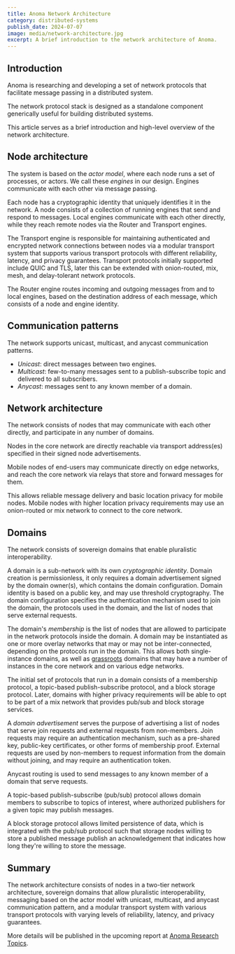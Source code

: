 ```yaml
---
title: Anoma Network Architecture
category: distributed-systems
publish_date: 2024-07-07
image: media/network-architecture.jpg
excerpt: A brief introduction to the network architecture of Anoma.
---
```


## Introduction

Anoma is researching and developing a set of network protocols
that facilitate message passing in a distributed system.

The network protocol stack is designed as a standalone component
generically useful for building distributed systems.

This article serves as a brief introduction and high-level overview of the network architecture.

## Node architecture

The system is based on the *actor model*,
where each node runs a set of processes, or actors.
We call these *engines* in our design.
Engines communicate with each other via message passing.

Each node has a cryptographic identity that uniquely identifies it in the network.
A node consists of a collection of running engines
that send and respond to messages.
Local engines communicate with each other directly,
while they reach remote nodes via the Router and Transport engines.

The Transport engine is responsible for maintaining authenticated and encrypted network connections between nodes
via a modular transport system that supports various transport protocols with different reliability, latency, and privacy guarantees.
Transport protocols initially supported include QUIC and TLS,
later this can be extended with onion-routed, mix, mesh, and delay-tolerant network protocols.

The Router engine routes incoming and outgoing messages from and to local engines,
based on the destination address of each message, which consists of a node and engine identity.

## Communication patterns

The network supports unicast, multicast, and anycast communication patterns.

- *Unicast*: direct messages between two engines.
- *Multicast*: few-to-many messages sent to a publish-subscribe topic and delivered to all subscribers.
- *Anycast*: messages sent to any known member of a domain.

## Network architecture

The network consists of nodes that may communicate with each other directly,
and participate in any number of domains.

Nodes in the core network are directly reachable via transport address(es)
specified in their signed node advertisements.

Mobile nodes of end-users may communicate directly on edge networks,
and reach the core network via relays
that store and forward messages for them.

This allows reliable message delivery and basic location privacy for mobile nodes.
Mobile nodes with higher location privacy requirements
may use an onion-routed or mix network to connect to the core network.

## Domains

The network consists of sovereign domains that enable pluralistic interoperability.

A domain is a sub-network with its own *cryptographic identity*.
Domain creation is permissionless, it only requires a domain advertisement signed by the domain owner(s),
which contains the domain configuration.
Domain identity is based on a public key, and may use threshold cryptography.
The domain configuration specifies the authentication mechanism used to join the domain,
the protocols used in the domain, and the list of nodes that serve external requests.

The domain's *membership* is the list of nodes
that are allowed to participate in the network protocols inside the domain.
A domain may be instantiated as one or more overlay networks that may or may not be inter-connected,
depending on the protocols run in the domain.
This allows both single-instance domains,
as well as [grassroots](https://arxiv.org/abs/2301.04391) domains
that may have a number of instances in the core network and on various edge networks.

The initial set of protocols that run in a domain consists of
a membership protocol, a topic-based publish-subscribe protocol,
and a block storage protocol.
Later, domains with higher privacy requirements
will be able to opt to be part of a mix network
that provides pub/sub and block storage services.

A *domain advertisement* serves the purpose of advertising
a list of nodes that serve join requests and external requests from non-members.
Join requests may require an authentication mechanism,
such as a pre-shared key, public-key certificates, or other forms of membership proof.
External requests are used by non-members
to request information from the domain without joining,
and may require an authentication token.

Anycast routing is used to send messages to any known member of a domain that serve requests.

A topic-based publish-subscribe (pub/sub) protocol
allows domain members to subscribe to topics of interest,
where authorized publishers for a given topic may publish messages.

A block storage protocol allows limited persistence of data,
which is integrated with the pub/sub protocol
such that storage nodes willing to store a published message
publish an acknowledgement that indicates how long they're willing to store the message.

## Summary

The network architecture consists of
nodes in a two-tier network architecture,
sovereign domains that allow pluralistic interoperability,
messaging based on the actor model with unicast, multicast, and anycast communication pattern,
and a modular transport system with various transport protocols
with varying levels of reliability, latency, and privacy guarantees.

More details will be published in the upcoming report at [Anoma Research Topics](https://art.anoma.net).
